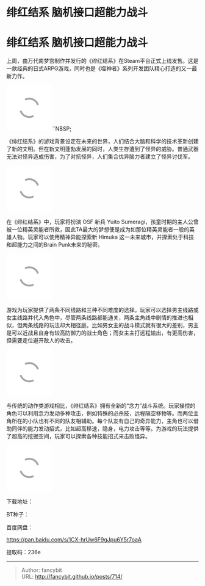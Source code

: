 # 绯红结系 脑机接口超能力战斗

<div class="header"><h1 class="single-title animate__animated animate__pulse animate__faster">绯红结系 脑机接口超能力战斗</h1></div>

<div class="content" id="content"><p>上周，由万代南梦宫制作并发行的《绯红结系》在Steam平台正式上线发售。这是一款经典的日式ARPG游戏，同时也是《噬神者》系列开发团队精心打造的又一最新力作。<!-- raw HTML omitted --></p><p><img class="lazyload" src="/svg/loading.min.svg" data-src="https://inews.gtimg.com/newsapp_bt/0/13715926000/1000" data-srcset="https://inews.gtimg.com/newsapp_bt/0/13715926000/1000, https://inews.gtimg.com/newsapp_bt/0/13715926000/1000 1.5x, https://inews.gtimg.com/newsapp_bt/0/13715926000/1000 2x" data-sizes="auto" alt="https://inews.gtimg.com/newsapp_bt/0/13715926000/1000" title="https://inews.gtimg.com/newsapp_bt/0/13715926000/1000">¨NBSP;<!-- raw HTML omitted --></p><p>《绯红结系》的游戏背景设定在未来的世界，人们结合大脑和科学的技术革新创建了新的文明。但在新文明蓬勃发展的同时，人类生存遭到了怪异的威胁。普通武器无法对怪异造成伤害，为了对抗怪异，人们集合优异脑力者建立了怪异讨伐军。<!-- raw HTML omitted --></p><p><img class="lazyload" src="/svg/loading.min.svg" data-src="https://inews.gtimg.com/newsapp_bt/0/13715925993/1000" data-srcset="https://inews.gtimg.com/newsapp_bt/0/13715925993/1000, https://inews.gtimg.com/newsapp_bt/0/13715925993/1000 1.5x, https://inews.gtimg.com/newsapp_bt/0/13715925993/1000 2x" data-sizes="auto" alt="https://inews.gtimg.com/newsapp_bt/0/13715925993/1000" title="https://inews.gtimg.com/newsapp_bt/0/13715925993/1000"> <!-- raw HTML omitted --></p><p>在《绯红结系》中，玩家将扮演 OSF 新兵 Yuito Sumeragi，孩童时期的主人公曾被一位精英灵能者所救，因此TA最大的梦想便是成为如那位精英灵能者一般的英雄人物。玩家可以使用精神异能探索新 Himuka 这一未来城市，并探索处于科技和超能力之间的Brain Punk未来的秘密。<!-- raw HTML omitted --></p><p><img class="lazyload" src="/svg/loading.min.svg" data-src="https://inews.gtimg.com/newsapp_bt/0/13715925991/1000" data-srcset="https://inews.gtimg.com/newsapp_bt/0/13715925991/1000, https://inews.gtimg.com/newsapp_bt/0/13715925991/1000 1.5x, https://inews.gtimg.com/newsapp_bt/0/13715925991/1000 2x" data-sizes="auto" alt="https://inews.gtimg.com/newsapp_bt/0/13715925991/1000" title="https://inews.gtimg.com/newsapp_bt/0/13715925991/1000"> <!-- raw HTML omitted --></p><p>游戏为玩家提供了两条不同线路和三种不同难度的选择。玩家可以选择男主线路或女主线路并代入角色中，尽管两条线路都能通关，两条主角线中剧情的推进也相似，但两条线路的玩法却大相径庭。比如男女主的战斗模式就有很大的差别，男主是可以近战且自身有较高防御力的战士角色；而女主主打远程输出，有更高伤害，但需要走位避开敌人的攻击。<!-- raw HTML omitted --></p><p><img class="lazyload" src="/svg/loading.min.svg" data-src="https://inews.gtimg.com/newsapp_bt/0/13715925987/1000" data-srcset="https://inews.gtimg.com/newsapp_bt/0/13715925987/1000, https://inews.gtimg.com/newsapp_bt/0/13715925987/1000 1.5x, https://inews.gtimg.com/newsapp_bt/0/13715925987/1000 2x" data-sizes="auto" alt="https://inews.gtimg.com/newsapp_bt/0/13715925987/1000" title="https://inews.gtimg.com/newsapp_bt/0/13715925987/1000"> <!-- raw HTML omitted --></p><p>与传统的动作类游戏相比，《绯红结系》拥有全新的“念力”战斗系统。玩家操控的角色可以利用念力发动多种攻击，例如特殊的必杀技，远程隔空移物等。而两位主角所在的小队也有不同的队友相辅助。每个队友有自己的奇异能力，主角也可以借助同伴的能力发动招式，比如超高移速，隐身，电力攻击等等。为游戏的玩法提供了超高的挖掘空间，玩家可以探索各种技能招式来击败怪异。<!-- raw HTML omitted --></p><p><img class="lazyload" src="/svg/loading.min.svg" data-src="https://inews.gtimg.com/newsapp_bt/0/13715925990/1000" data-srcset="https://inews.gtimg.com/newsapp_bt/0/13715925990/1000, https://inews.gtimg.com/newsapp_bt/0/13715925990/1000 1.5x, https://inews.gtimg.com/newsapp_bt/0/13715925990/1000 2x" data-sizes="auto" alt="https://inews.gtimg.com/newsapp_bt/0/13715925990/1000" title="https://inews.gtimg.com/newsapp_bt/0/13715925990/1000"> <!-- raw HTML omitted --></p><p>下载地址：</p><p>BT种子：</p><!-- raw HTML omitted --><p>百度网盘：</p><p><!-- raw HTML omitted --><a href="https://pan.baidu.com/s/1CX-hrUw6F9gJpu6Y5r7oaA" target="_blank" rel="external nofollow noopener noreferrer">https://pan.baidu.com/s/1CX-hrUw6F9gJpu6Y5r7oaA</a><!-- raw HTML omitted --></p><p>提取码：236e</p></div>



---

> Author: fancybit  
> URL: http://fancybit.github.io/posts/714/  

